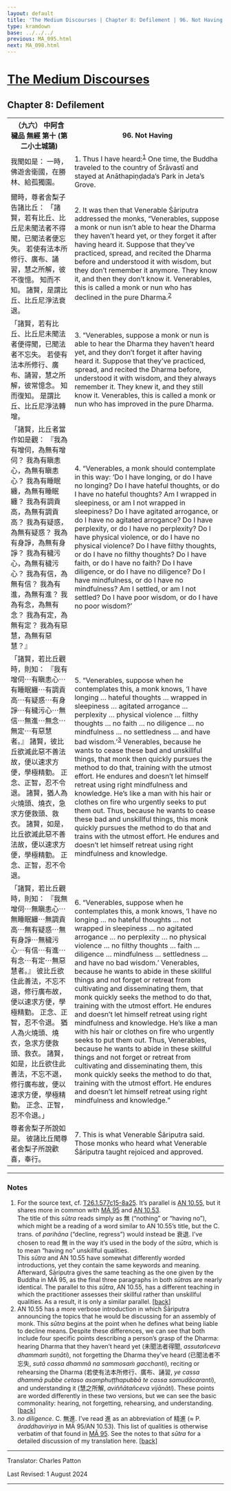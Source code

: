 ```yaml
---
layout: default
title: 'The Medium Discourses | Chapter 8: Defilement | 96. Not Having'
type: kramdown
base: ../../../
previous: MA_095.html
next: MA_098.html
---
```


<h1><a href='index.html'>The Medium Discourses</a></h1>
<h2>Chapter 8: Defilement</h2>

<table class="trans">
  <th class='ch'>（九六） 中阿含 穢品 無經 第十 (第二小土城誦)</th>
  <th class='en'>96. Not Having</th>
  <tr>
    <td title='t125.2.577c16'>我聞如是： 一時，佛遊舍衛國，在勝林、給孤獨園。</td>
    <td id='p1'>1. Thus I have heard:<sup id="ref1"><a href="#n1">1</a></sup> One time, the Buddha traveled to the country of Śrāvastī and stayed at Anāthapiṇḍada’s Park in Jeta’s Grove.</td>
  </tr>
  <tr>
    <td title='t125.2.577c17'>爾時，尊者舍梨子告諸比丘： 「諸賢，若有比丘、比丘尼未聞法者不得聞，已聞法者便忘失。 若使有法本所修行、廣布、誦習，慧之所解，彼不復憶。 知而不知。 諸賢，是謂比丘、比丘尼淨法衰退。</td>
    <td id='p2'>2. It was then that Venerable Śāriputra addressed the monks, “Venerables, suppose a monk or nun isn’t able to hear the Dharma they haven’t heard yet, or they forget it after having heard it. Suppose that they’ve practiced, spread, and recited the Dharma before and understood it with wisdom, but they don’t remember it anymore. They know it, and then they don’t know it. Venerables, this is called a monk or nun who has declined in the pure Dharma.<sup id="ref2"><a href="#n2">2</a></sup></td>
  </tr>
  <tr>
    <td title='t125.2.577c21'>「諸賢，若有比丘、比丘尼未聞法者便得聞，已聞法者不忘失。 若使有法本所修行、廣布、誦習，慧之所解，彼常憶念。 知而復知。 是謂比丘、比丘尼淨法轉增。</td>
    <td id='p3'>3. “Venerables, suppose a monk or nun is able to hear the Dharma they haven’t heard yet, and they don’t forget it after having heard it. Suppose that they’ve practiced, spread, and recited the Dharma before, understood it with wisdom, and they always remember it. They knew it, and they still know it. Venerables, this is called a monk or nun who has improved in the pure Dharma.</td>
  </tr>
  <tr>
    <td title='t125.2.577c25'>「諸賢，比丘者當作如是觀： 『我為有增伺，為無有增伺？ 我為有瞋恚心，為無有瞋恚心？ 我為有睡眠纏，為無有睡眠纏？ 我為有調貢高，為無有調貢高？ 我為有疑惑，為無有疑惑？ 我為有身諍，為無有身諍？ 我為有穢污心，為無有穢污心？ 我為有信，為無有信？ 我為有進，為無有進？ 我為有念，為無有念？ 我為有定，為無有定？ 我為有惡慧，為無有惡慧？』</td>
    <td id='p4'>4. “Venerables, a monk should contemplate in this way: ‘Do I have longing, or do I have no longing? Do I have hateful thoughts, or do I have no hateful thoughts? Am I wrapped in sleepiness, or am I not wrapped in sleepiness? Do I have agitated arrogance, or do I have no agitated arrogance? Do I have perplexity, or do I have no perplexity? Do I have physical violence, or do I have no physical violence? Do I have filthy thoughts, or do I have no filthy thoughts? Do I have faith, or do I have no faith? Do I have diligence, or do I have no diligence? Do I have mindfulness, or do I have no mindfulness? Am I settled, or am I not settled? Do I have poor wisdom, or do I have no poor wisdom?’</td>
  </tr>
  <tr>
    <td title='t125.2.578a4'>「諸賢，若比丘觀時，則知： 『我有增伺⋯有瞋恚心⋯有睡眠纏⋯有調貢高⋯有疑惑⋯有身諍⋯有穢污心⋯無信⋯無進⋯無念⋯無定⋯有惡慧者。』 諸賢，彼比丘欲滅此惡不善法故，便以速求方便，學極精勤。 正念、正智，忍不令退。 諸賢，猶人為火燒頭、燒衣，急求方便救頭、救衣。 諸賢，如是，比丘欲滅此惡不善法故，便以速求方便，學極精勤。 正念、正智，忍不令退。</td>
    <td id='p5'>5. “Venerables, suppose when he contemplates this, a monk knows, ‘I have longing … hateful thoughts … wrapped in sleepiness … agitated arrogance … perplexity … physical violence … filthy thoughts … no faith … no diligence … no mindfulness … no settledness … and have bad wisdom.’<sup id="ref3"><a href="#n3">3</a></sup> Venerables, because he wants to cease these bad and unskillful things, that monk then quickly pursues the method to do that, training with the utmost effort. He endures and doesn’t let himself retreat using right mindfulness and knowledge. He’s like a man with his hair or clothes on fire who urgently seeks to put them out. Thus, because he wants to cease these bad and unskillful things, this monk quickly pursues the method to do that and trains with the utmost effort. He endures and doesn’t let himself retreat using right mindfulness and knowledge.</td>
  </tr>
  <tr>
    <td title='t125.2.578a12'>「諸賢，若比丘觀時，則知： 『我無增伺⋯無瞋恚心⋯無睡眠纏⋯無調貢高⋯無有疑惑⋯無有身諍⋯無穢污心⋯有信⋯有進⋯有念⋯有定⋯無惡慧者。』 彼比丘欲住此善法，不忘不退，修行廣布故，便以速求方便，學極精勤。 正念、正智，忍不令退。 猶人為火燒頭、燒衣，急求方便救頭、救衣。 諸賢，如是，比丘欲住此善法，不忘不退，修行廣布故，便以速求方便，學極精勤。 正念、正智，忍不令退。」</td>
    <td id='p6'>6. “Venerables, suppose when he contemplates this, a monk knows, ‘I have no longing … no hateful thoughts … not wrapped in sleepiness … no agitated arrogance … no perplexity … no physical violence … no filthy thoughts … faith … diligence … mindfulness … settledness … and have no bad wisdom.’ Venerables, because he wants to abide in these skillful things and not forget or retreat from cultivating and disseminating them, that monk quickly seeks the method to do that, training with the utmost effort. He endures and doesn’t let himself retreat using right mindfulness and knowledge. He’s like a man with his hair or clothes on fire who urgently seeks to put them out. Thus, Venerables, because he wants to abide in these skillful things and not forget or retreat from cultivating and disseminating them, this monk quickly seeks the method to do that, training with the utmost effort. He endures and doesn’t let himself retreat using right mindfulness and knowledge.”</td>
  </tr>
  <tr>
    <td title='t125.2.578a21'>尊者舍梨子所說如是。 彼諸比丘聞尊者舍梨子所說歡喜，奉行。</td>
    <td id='p7'>7. This is what Venerable Śāriputra said. Those monks who heard what Venerable Śāriputra taught rejoiced and approved.</td>
  </tr>
</table>

<hr/>

<h3 id="notes">Notes</h3>

<ol>
<li id="n1">For the source text, cf. <a href="https://cbetaonline.dila.edu.tw/zh/T01n0026_p0577c15" target="_blank">T26.1.577c15-8a25</a>. It’s parallel is <a href="https://suttacentral.net/an10.55" target="_blank">AN 10.55</a>, but it shares more in common with <a href="MA_095.html" target="_blank">MĀ 95</a> and <a href="https://suttacentral.net/an10.53" target="_blank">AN 10.53</a>.<br/>
The title of this <em>sūtra</em> reads simply as 無 (“nothing” or “having no”), which might be a reading of a word similar to AN 10.55’s title, but the C. trans. of <em>parihāna</em> (“decline, regress”) would instead be 衰退. I’ve chosen to read 無 in the way it’s used in the body of the <em>sūtra</em>, which is to mean “having no” unskillful qualities.<br/>
This <em>sūtra</em> and AN 10.55 have somewhat differently worded introductions, yet they contain the same keywords and meaning. Afterward, Śāriputra gives the same teaching as the one given by the Buddha in MĀ 95, as the final three paragraphs in both <em>sūtra</em>s are nearly identical. The parallel to this <em>sūtra</em>, AN 10.55, has a different teaching in which the practitioner assesses their skillful rather than unskillful qualities. As a result, it is only a similar parallel. [<a href="#ref1">back</a>]</li>
<li id="n2">AN 10.55 has a more verbose introduction in which Śāriputra announcing the topics that he would be discussing for an assembly of monk. This <em>sūtra</em> begins at the point when he defines what being liable to decline means. Despite these differences, we can see that both include four specific points describing a person’s grasp of the Dharma: hearing Dharma that they haven’t heard yet (未聞法者得聞, <em>assutañceva dhammaṁ suṇāti</em>), not forgetting the Dharma they’ve heard (已聞法者不忘失, <em>sutā cassa dhammā na sammosaṁ gacchanti</em>), reciting or rehearsing the Dharma (若使有法本所修行、廣布、誦習, <em>ye cassa dhammā pubbe cetaso asamphuṭṭhapubbā te cassa samudācaranti</em>), and understanding it (慧之所解, <em>aviññātañceva vijānāti</em>). These points are worded differently in these two versions, but we can see the basic commonality: hearing, not forgetting, rehearsing, and understanding. [<a href="#ref2">back</a>]</li>
<li id="n3"><em>no diligence</em>. C. 無進. I’ve read 進 as an abbreviation of 精進 (≈ P. <em>āraddhaviriya</em> in MĀ 95/AN 10.53). This list of qualities is otherwise verbatim of that found in <a href="MA_095.html" target="_blank">MĀ 95</a>. See the notes to that <em>sūtra</em> for a detailed discussion of my translation here. [<a href="#ref3">back</a>]</li>
</ol>

<hr/>

<p class="translator">Translator: Charles Patton</p>
<p class='revised'>Last Revised: 1 August 2024</p>

<hr/>